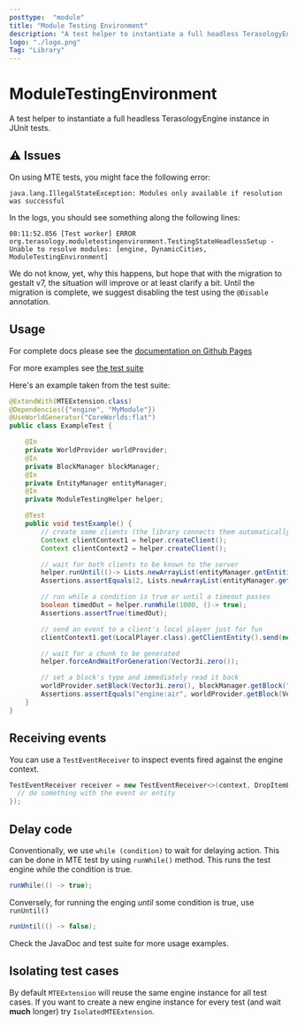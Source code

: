 ```yaml
---
posttype:  "module"  
title: "Module Testing Environment"
description: "A test helper to instantiate a full headless TerasologyEngine instance."
logo: "./logo.png"
Tag: "Library"
---
```

# ModuleTestingEnvironment

A test helper to instantiate a full headless TerasologyEngine instance in JUnit tests.

## ⚠️ Issues

On using MTE tests, you might face the following error:
```
java.lang.IllegalStateException: Modules only available if resolution was successful
```
In the logs, you should see something along the following lines:
```
08:11:52.856 [Test worker] ERROR org.terasology.moduletestingenvironment.TestingStateHeadlessSetup - Unable to resolve modules: [engine, DynamicCities, ModuleTestingEnvironment]
```

We do not know, yet, why this happens, but hope that with the migration to gestalt v7, the situation will improve or at least clarify a bit.
Until the migration is complete, we suggest disabling the test using the `@Disable` annotation.

## Usage

For complete docs please see the
[documentation on Github Pages](https://terasology.github.io/ModuleTestingEnvironment/org/terasology/moduletestingenvironment/MTEExtension.html)

For more examples see
[the test suite](https://github.com/terasology/ModuleTestingEnvironment/tree/master/src/test/java/org/terasology/moduletestingenvironment)

Here's an example taken from the test suite:

```java
@ExtendWith(MTEExtension.class)
@Dependencies({"engine", "MyModule"})
@UseWorldGenerator("CoreWorlds:flat")
public class ExampleTest {

    @In
    private WorldProvider worldProvider;
    @In
    private BlockManager blockManager;
    @In
    private EntityManager entityManager;
    @In
    private ModuleTestingHelper helper;

    @Test
    public void testExample() {
        // create some clients (the library connects them automatically)
        Context clientContext1 = helper.createClient();
        Context clientContext2 = helper.createClient();

        // wait for both clients to be known to the server
        helper.runUntil(()-> Lists.newArrayList(entityManager.getEntitiesWith(ClientComponent.class)).size() == 2);
        Assertions.assertEquals(2, Lists.newArrayList(entityManager.getEntitiesWith(ClientComponent.class)).size());

        // run while a condition is true or until a timeout passes
        boolean timedOut = helper.runWhile(1000, ()-> true);
        Assertions.assertTrue(timedOut);

        // send an event to a client's local player just for fun
        clientContext1.get(LocalPlayer.class).getClientEntity().send(new ResetCameraEvent());

        // wait for a chunk to be generated
        helper.forceAndWaitForGeneration(Vector3i.zero());

        // set a block's type and immediately read it back
        worldProvider.setBlock(Vector3i.zero(), blockManager.getBlock("engine:air"));
        Assertions.assertEquals("engine:air", worldProvider.getBlock(Vector3f.zero()).getURI().toString());
    }
}
```

## Receiving events

You can use a `TestEventReceiver` to inspect events fired against the engine context.

```java
TestEventReceiver receiver = new TestEventReceiver<>(context, DropItemEvent.class, (event, entity) -> {
  // do something with the event or entity
});
```

## Delay code

Conventionally, we use `while (condition)` to wait for delaying action. This can be done in MTE test by using
`runWhile()` method. This runs the test engine while the condition is true.

```java
runWhile(() -> true);
```

Conversely, for running the enging _until_ some condition is true, use `runUntil()`

```java
runUntil(() -> false);
```

Check the JavaDoc and test suite for more usage examples.

## Isolating test cases

By default `MTEExtension` will reuse the same engine instance for all test cases. If you want to create a new engine
instance for every test (and wait **much** longer) try `IsolatedMTEExtension`.

